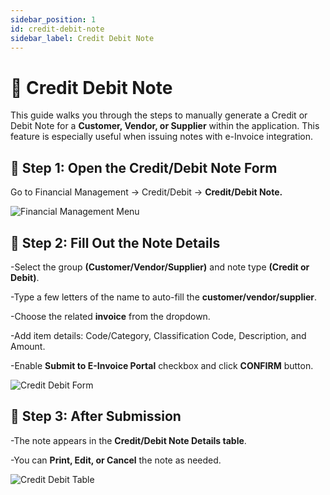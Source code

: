 ```yaml
---
sidebar_position: 1
id: credit-debit-note
sidebar_label: Credit Debit Note
---
```


# 📄 Credit Debit Note

This guide walks you through the steps to manually generate a Credit or Debit Note for a **Customer, Vendor, or Supplier** within the application. This feature is especially useful when issuing notes with e-Invoice integration.

## 🧭 Step 1: Open the Credit/Debit Note Form

Go to Financial Management → Credit/Debit → **Credit/Debit Note.**

  ![Financial Management Menu](/img/fm_menu.png)

## 📝 Step 2: Fill Out the Note Details

-Select the group **(Customer/Vendor/Supplier)** and note type **(Credit or Debit)**.

-Type a few letters of the name to auto-fill the **customer/vendor/supplier**.

-Choose the related **invoice** from the dropdown.

-Add item details: Code/Category, Classification Code, Description, and Amount.

-Enable **Submit to E-Invoice Portal** checkbox and click **CONFIRM** button.

 ![Credit Debit Form](/img/credit_debit_form.png)

## 📌 Step 3: After Submission

-The note appears in the **Credit/Debit Note Details table**.

-You can **Print, Edit, or Cancel** the note as needed.

 ![Credit Debit Table](/img/credit_debit_table.png)